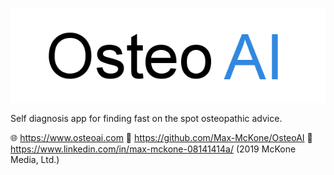 ![Logo](https://raw.githubusercontent.com/Max-McKone/OsteoAI/master/imgs/OsteoAILogo.png)

Self diagnosis app for finding fast on the spot osteopathic advice. 


🌐 https://www.osteoai.com
🐙 https://github.com/Max-McKone/OsteoAI
📘 https://www.linkedin.com/in/max-mckone-08141414a/
(2019 McKone Media, Ltd.)
